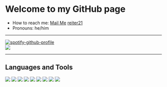 # Welcome to my GitHub page

- How to reach me: [Mail Me](mailto:palash21gupta@gmail.com) [reiter21](https://discord.com)
- Pronouns: he/him

---

[![spotify-github-profile](https://spotify-github-profile.vercel.app/api/view?uid=errbijnsmdj9f9npmps7gbbm7&cover_image=true&theme=novatorem&bar_color=53b14f&bar_color_cover=false)](https://github.com/kittinan/spotify-github-profile) <br>
![](https://komarev.com/ghpvc/?username=palash-gupta)

---

## Languages and Tools

<img src="https://img.shields.io/badge/Python-3776AB?style=for-the-badge&logo=micropython&logoColor=whi" /> <img src="https://img.shields.io/badge/HTML5-E34F26?style=for-the-badge&logo=html5&logoColor=white" /> <img src="https://img.shields.io/badge/Mongodb-4EA94B?style=for-the-badge&logo=mongodb&logoColor=white" /> <img src="https://img.shields.io/badge/Flask-000000?style=for-the-badge&logo=flask&logoColor=white" /> <img src="https://img.shields.io/badge/Git-F05032?style=for-the-badge&logo=git&logoColor=white" /> <img src="https://img.shields.io/badge/Heroku-430098?style=for-the-badge&logo=heroku&logoColor=white" /> <img src="https://img.shields.io/badge/MySQL-00000F?style=for-the-badge&logo=mysql&logoColor=white" /> <img src="https://img.shields.io/badge/Unity-232323?style=for-the-badge&logo=unity&logoColor=white" /> <img src="https://img.shields.io/badge/Django-092E20?style=for-the-badge&logo=django&logoColor=green" /> 
